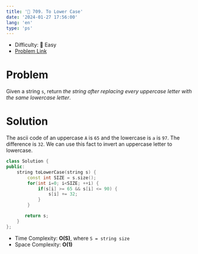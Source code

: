 ```yaml
---
title: '🍰 709. To Lower Case'
date: '2024-01-27 17:56:00'
lang: 'en'
type: 'ps'
---
```


- Difficulty: 🍰 Easy
- [Problem Link](https://leetcode.com/problems/to-lower-case)

# Problem

Given a string `s`, return _the string after replacing every uppercase letter with the same lowercase letter_.

# Solution

The ascii code of an uppercase `A` is `65` and the lowercase is `a` is `97`. The difference is `32`. We can use this fact to invert an uppercase letter to lowercase.

```cpp
class Solution {
public:
    string toLowerCase(string s) {
        const int SIZE = s.size();
        for(int i=0; i<SIZE; ++i) {
            if(s[i] >= 65 && s[i] <= 90) {
                s[i] += 32;
            }
        } 

       return s;
    }
};
```

- Time Complexity: **O(S)**, where `S = string size`
- Space Complexity: **O(1)**